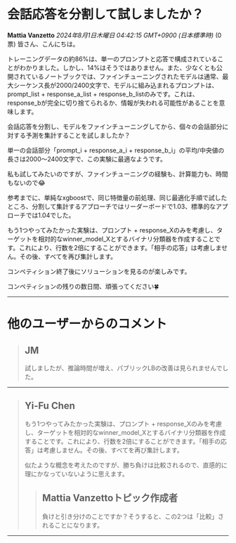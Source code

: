 # 会話応答を分割して試しましたか？
**Mattia Vanzetto** *2024年8月1日木曜日 04:42:15 GMT+0900 (日本標準時)* (0票)
皆さん、こんにちは。

トレーニングデータの約86%は、単一のプロンプトと応答で構成されていることがわかりました。しかし、14%はそうではありません。また、少なくとも公開されているノートブックでは、ファインチューニングされたモデルは通常、最大シーケンス長が2000/2400文字で、モデルに組み込まれるプロンプトは、prompt_list + response_a_list + response_b_listのみです。これは、response_bが完全に切り捨てられるか、情報が失われる可能性があることを意味します。

会話応答を分割し、モデルをファインチューニングしてから、個々の会話部分に対する予測を集計することを試しましたか？

単一の会話部分「prompt_i + response_a_i + response_b_i」の平均/中央値の長さは2000〜2400文字で、この実験に最適なようです。

私も試してみたいのですが、ファインチューニングの経験も、計算能力も、時間もないので😂

参考までに、単純なxgboostで、同じ特徴量の前処理、同じ最適化手順で試したところ、分割して集計するアプローチではリーダーボードで1.03、標準的なアプローチでは1.04でした。

もう1つやってみたかった実験は、プロンプト + response_Xのみを考慮し、ターゲットを相対的なwinner_model_Xとするバイナリ分類器を作成することです。これにより、行数を2倍にすることができます。「相手の応答」は考慮しません。その後、すべてを再び集計します。

コンペティション終了後にソリューションを見るのが楽しみです。

コンペティションの残りの数日間、頑張ってください🍀

---
# 他のユーザーからのコメント
> ## JM
> 
> 試しましたが、推論時間が増え、パブリックLBの改善は見られませんでした。
> 
> 
> 
---
> ## Yi-Fu Chen
> 
> 
> もう1つやってみたかった実験は、プロンプト + response_Xのみを考慮し、ターゲットを相対的なwinner_model_Xとするバイナリ分類器を作成することです。これにより、行数を2倍にすることができます。「相手の応答」は考慮しません。その後、すべてを再び集計します。
> 
> 似たような概念を考えたのですが、勝ち負けは比較されるので、直感的に理にかなっていないように思えます。
> 
> 
> 
> > ## Mattia Vanzettoトピック作成者
> > 
> > 負けと引き分けのことですか？そうすると、この2つは「比較」されることになります。
> > 
> > 
> > 
---


